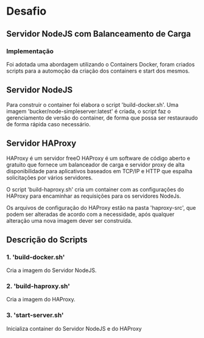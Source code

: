 # Desafio
## Servidor NodeJS com Balanceamento de Carga

### Implementação

Foi adotada uma abordagem utilizando o Containers Docker,
foram criados scripts para a automoção da criação dos containers
e start dos mesmos.

## Servidor NodeJS
Para construir o container foi elabora o script 'build-docker.sh'.
Uma imagem 'bucker/node-simpleserver:latest' é criada, o script
faz o gerenciamento de versão do container, de forma que possa ser
restauraudo de forma rápida caso necessário.

## Servidor HAProxy
HAProxy é um servidor freeO HAProxy é um software de código 
aberto e gratuito que fornece um balanceador de carga e servidor 
proxy de alta disponibilidade para aplicativos baseados em TCP/IP 
e HTTP que espalha solicitações por vários servidores.

O script 'build-haproxy.sh' cria um container com as configurações
do HAProxy para encaminhar as requisições para os servidores NodeJs.

Os arquivos de configuração do HAProxy estão na pasta 'haproxy-src',
que podem ser alteradas de acordo com a necessidade, após 
qualquer alteração uma nova imagem dever ser construída.


## Descrição do Scripts


### 1. 'build-docker.sh'

Cria a imagem do Servidor NodeJS.

### 2. 'build-haproxy.sh'

Cria a imagem do HAProxy.

### 3. 'start-server.sh'

Inicializa container do Servidor NodeJS e do HAProxy

